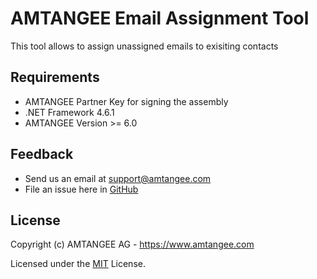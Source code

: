 # AMTANGEE Email Assignment Tool

This tool allows to assign unassigned emails to exisiting contacts

## Requirements

* AMTANGEE Partner Key for signing the assembly
* .NET Framework 4.6.1
* AMTANGEE Version >= 6.0

## Feedback 

* Send us an email at support@amtangee.com
* File an issue here in [GitHub](https://github.com/AMTANGEE/Tools.EmailAssignment/issues)

## License

Copyright (c) AMTANGEE AG - https://www.amtangee.com

Licensed under the [MIT](LICENSE) License.
